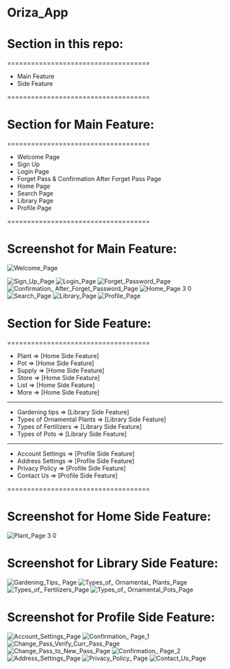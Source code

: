 # Oriza_App

# Section in this repo: 

====================================
 - Main Feature 
 - Side Feature 
  
====================================




# Section for Main Feature: 

====================================
  - Welcome Page
  - Sign Up
  - Login Page
  - Forget Pass & Confirmation After Forget Pass Page
  - Home Page
  - Search Page
  - Library Page
  - Profile Page
  
====================================




# Screenshot for Main Feature:


![Welcome_Page](https://user-images.githubusercontent.com/77261121/180609561-b551a624-a364-458a-ab0d-40a11bafa561.png)



![Sign_Up_Page](https://user-images.githubusercontent.com/77261121/180653893-9b34ebc9-78d3-4964-9caa-3996026def27.png)   ![Login_Page](https://user-images.githubusercontent.com/77261121/180653895-e7c27792-99e5-492a-aa1a-98c3b932a488.png)   ![Forget_Password_Page](https://user-images.githubusercontent.com/77261121/181078687-a060a001-7f28-4c3b-a239-7e311a67d375.png)   ![Confirmation_ After_Forget_Password_Page](https://user-images.githubusercontent.com/77261121/180609616-bf9be9bf-ceda-4111-89d2-b25d358c915f.jpg)   ![Home_Page 3 0](https://user-images.githubusercontent.com/77261121/185793276-59755995-c8bb-49e8-8d27-67732d37c8d5.png)   ![Search_Page](https://user-images.githubusercontent.com/77261121/180609682-feebbdaf-918a-4d2f-bd13-c175773051dc.png)
![Library_Page](https://user-images.githubusercontent.com/77261121/182028276-96d5cd99-364b-47eb-82b2-50fabed9b253.png)  ![Profile_Page](https://user-images.githubusercontent.com/77261121/181078884-e8dc17c8-cc1f-4873-bf6f-9554942da0ce.png)




# Section for Side Feature: 

====================================
 - Plant      => [Home Side Feature]
 - Pot        => [Home Side Feature]
 - Supply     => [Home Side Feature]
 - Store      => [Home Side Feature]
 - List       => [Home Side Feature]
 - More       => [Home Side Feature]
 ------------------------------------
 - Gardening tips             => [Library Side Feature]
 - Types of Ornamental Plants => [Library Side Feature]
 - Types of Fertilizers       => [Library Side Feature]
 - Types of Pots              => [Library Side Feature]
 ------------------------------------
 - Account Settings => [Profile Side Feature]
 - Address Settings => [Profile Side Feature]
 - Privacy Policy   => [Profile Side Feature]
 - Contact Us       => [Profile Side Feature]
 
====================================




# Screenshot for Home Side Feature:


![Plant_Page 3 0](https://user-images.githubusercontent.com/77261121/188168347-41d77e5b-632b-47e9-97e9-15c30da717d4.png)



# Screenshot for Library Side Feature:


![Gardening_Tips_ Page](https://user-images.githubusercontent.com/77261121/182028290-32a89aa5-cff9-4517-a2aa-0893b1fff0b2.png)   ![Types_of_ Ornamental_ Plants_Page](https://user-images.githubusercontent.com/77261121/182028305-1ebcd41b-5ac6-4962-a8a4-46d138da67ad.png)   ![Types_of_ Fertilizers_Page](https://user-images.githubusercontent.com/77261121/182028320-c58b174f-573a-4d7f-a766-ec962c5ad8b5.png)   ![Types_of_ Ornamental_Pots_Page](https://user-images.githubusercontent.com/77261121/182028329-8cada7af-d826-4f83-b69b-9990875e60b6.png)




# Screenshot for Profile Side Feature:


![Account_Settings_Page](https://user-images.githubusercontent.com/77261121/181079076-1e213f44-1dd7-4847-b7d6-adba97c6e09e.png)   ![Confirmation_ Page_1](https://user-images.githubusercontent.com/77261121/181773487-3706b5de-e29d-4c1d-b247-147fae044710.png)   ![Change_Pass_Verify_Curr_Pass_Page](https://user-images.githubusercontent.com/77261121/181079130-1dbd89b7-869c-469d-9707-b72758ee5ea7.png)   ![Change_Pass_to_New_Pass_Page](https://user-images.githubusercontent.com/77261121/181079139-a0ccc4a3-2ca0-428c-ada9-25d48e3081b3.png)   ![Confirmation_ Page_2](https://user-images.githubusercontent.com/77261121/181773510-5c658c55-fd14-4cc9-8b79-34e71b55062d.png)   ![Address_Settings_Page](https://user-images.githubusercontent.com/77261121/180653939-4c165c9c-19b8-49c7-9fd5-8ab9a474b7e6.png)   ![Privacy_Policy_ Page](https://user-images.githubusercontent.com/77261121/180610812-a3e1ee94-5476-4179-9b0f-0f856f2c7f49.png)   ![Contact_Us_Page](https://user-images.githubusercontent.com/77261121/180610823-835f2474-820f-4fe1-b38b-835f7a413b28.png)   
